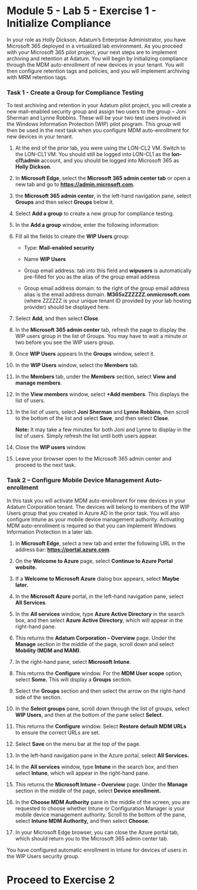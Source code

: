 # Module 5 - Lab 5 - Exercise 1 - Initialize Compliance 

In your role as Holly Dickson, Adatum’s Enterprise Administrator, you have Microsoft 365 deployed in a virtualized lab environment. As you proceed with your Microsoft 365 pilot project, your next steps are to implement archiving and retention at Adatum. You will begin by initializing compliance through the MDM auto-enrollment of new devices in your tenant. You will then configure retention tags and policies, and you will implement archiving with MRM retention tags. 

### Task 1 - Create a Group for Compliance Testing

To test archiving and retention in your Adatum pilot project, you will create a new mail-enabled security group and assign two users to the group – Joni Sherman and Lynne Robbins. These will be your two test users involved in the Windows Information Protection (WIP) pilot program. This group will then be used in the next task when you configure MDM auto-enrollment for new devices in your tenant. 

1. At the end of the prior lab, you were using the LON-CL2 VM. Switch to the LON-CL1 VM. You should still be logged into LON-CL1 as the **lon-cl1\admin** account, and you should be logged into Microsoft 365 as **Holly Dickson**. 

2. In **Microsoft Edge**, select the **Microsoft 365 admin center tab** or open a new tab and go to **https://admin.microsoft.com.** 

3. the **Microsoft 365 admin center**, in the left-hand navigation pane, select **Groups** and then select **Groups** below it.

4. Select **Add a group** to create a new group for compliance testing. 

5. In the **Add a group** window, enter the following information:

6. Fill all the fields to create the **WIP Users** group:

	- Type: **Mail-enabled security**

	- Name **WIP Users**

	- Group email address: tab into this field and **wipusers** is automatically pre-filled for you as the alias of the group email address

	- Group email address domain: to the right of the group email address alias is the email address domain. **M365xZZZZZZ.onmicrosoft.com** (where ZZZZZZ is your unique tenant ID provided by your lab hosting provider) should be displayed here.

7. Select **Add**, and then select **Close**.

8. In the **Microsoft 365 admin center** tab, refresh the page to display the WIP users group in the list of Groups. You may have to wait a minute or two before you see the WIP users group.

9. Once **WIP Users** appears In the **Groups** window, select it.

10. In the **WIP Users** window, select the **Members** tab. 

11. In the **Members** tab, under the **Members** section, select **View and manage members**.

12. In the **View members** window, select **+Add members**. This displays the list of users.

13. In the list of users, select **Joni Sherman** and **Lynne Robbins**, then scroll to the bottom of the list and select **Save**, and then select **Close**.  <br/>

	‎**Note:** It may take a few minutes for both Joni and Lynne to display in the list of users. Simply refresh the list until both users appear.

14. Close the **WIP users** window.

15. Leave your browser open to the Microsoft 365 admin center and proceed to the next task.


### Task 2 – Configure Mobile Device Management Auto-enrollment

In this task you will activate MDM auto-enrollment for new devices in your Adatum Corporation tenant. The devices will belong to members of the WIP Users group that you created in Azure AD in the prior task. You will also configure Intune as your mobile device management authority. Activating MDM auto-enrollment is required so that you can implement Windows Information Protection in a later lab.

1. In **Microsoft Edge**, select a new tab and enter the following URL in the address bar: **https://portal.azure.com**.

2. On the **Welcome to Azure** page, select **Continue to Azure Portal website.**

3. If a **Welcome to Microsoft Azure** dialog box appears, select **Maybe later.**

4. In the **Microsoft Azure** portal, in the left-hand navigation pane, select **All Services**.

5. In the **All services** window, type **Azure Active Directory** in the search box, and then select **Azure Active Directory**, which will appear in the right-hand pane.

6. This returns the **Adatum Corporation – Overview** page. Under the **Manage** section in the middle of the page, scroll down and select **Mobility (MDM and MAM)**.

7. In the right-hand pane, select **Microsoft Intune**.

8. This returns the **Configure** window. For the **MDM User scope** option, select **Some.** This will display a **Groups** section. 

9. Select the **Groups** section and then select the arrow on the right-hand side of the section. 

10. In the **Select groups** pane, scroll down through the list of groups, select **WIP Users**, and then at the bottom of the pane select **Select**.

11. This returns the **Configure** window. Select **Restore default MDM URLs** to ensure the correct URLs are set.

12. Select **Save** on the menu bar at the top of the page.

13. In the left-hand navigation pane in the Azure portal, select **All Services.**

14. In the **All services** window, type **Intune** in the search box, and then select **Intune**, which will appear in the right-hand pane.

15. This returns the **Microsoft Intune – Overview** page. Under the **Manage** section in the middle of the page, select **Device enrollment.**

16. In the **Choose MDM Authority** pane in the middle of the screen, you are requested to choose whether Intune or Configuration Manager is your mobile device management authority. Scroll to the bottom of the pane, select **Intune MDM Authority,** and then select **Choose**.

17. In your Microsoft Edge browser, you can close the Azure portal tab, which should return you to the Microsoft 365 admin center tab.

You have configured automatic enrollment in Intune for devices of users in the WIP Users security group.


# Proceed to Exercise 2
